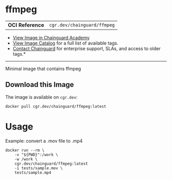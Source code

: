 <!--monopod:start-->
# ffmpeg
| | |
| - | - |
| **OCI Reference** | `cgr.dev/chainguard/ffmpeg` |


* [View Image in Chainguard Academy](https://edu.chainguard.dev/chainguard/chainguard-images/reference/ffmpeg/overview/)
* [View Image Catalog](https://console.enforce.dev/images/catalog) for a full list of available tags.
* [Contact Chainguard](https://www.chainguard.dev/chainguard-images) for enterprise support, SLAs, and access to older tags.*

---
<!--monopod:end-->

<!--overview:start-->
Minimal image that contains ffmpeg
<!--overview:end-->

<!--getting:start-->
## Download this Image
The image is available on `cgr.dev`:

```
docker pull cgr.dev/chainguard/ffmpeg:latest
```
<!--getting:end-->

<!--body:start-->
# Usage

Example: convert a .mov file to .mp4

```
docker run --rm \
    -v "${PWD}":/work \
    -w /work \
    cgr.dev/chainguard/ffmpeg:latest
    -i tests/sample.mov \
    tests/sample.mp4
```
<!--body:end-->
